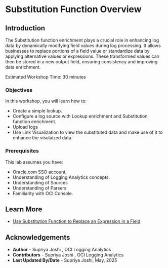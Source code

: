 # Substitution Function Overview
## Introduction

The Substitution function enrichment plays a crucial role in enhancing log data by dynamically modifying field values during log processing. It allows businesses to replace portions of a field value or standardize data by applying alternative values or expressions. These transformed values can then be stored in a new output field, ensuring consistency and improving data enrichment.

Estimated Workshop Time: 30 minutes

### Objectives

In this workshop, you will learn how to:

* Create a simple lookup.
* Configure a log source with Lookup enrichment and  Substitution function enrichment.
* Upload logs 
* Use Link Visualization to view the substituted data and make use of it to enhance the visulaized data. 
   

### Prerequisites

This lab assumes you have:

* Oracle.com SSO account.
* Understanding of Logging Analytics concepts.
* Understanding of Sources
* Understanding of Parsers
* Familiarity with OCI Console.


## Learn More

* [Use Substitution Function to Replace an Expression in a Field](https://docs.oracle.com/en-us/iaas/logging-analytics/doc/create-log-source.html#GUID-C68BC94B-0DBE-4708-BD8D-7B0367B66E3E)


## Acknowledgements
* **Author** - Supriya Joshi , OCI Logging Analytics
* **Contributors** -  Supriya Joshi , OCI Logging Analytics
* **Last Updated By/Date** - Supriya Joshi, May, 2025

